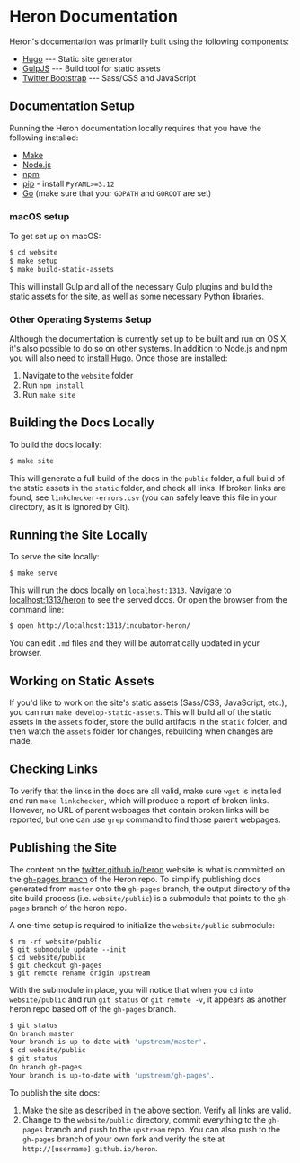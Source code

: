 # Heron Documentation

Heron's documentation was primarily built using the following components:

* [Hugo](http://gohugo.io) --- Static site generator
* [GulpJS](http://gulpjs.com) --- Build tool for static assets
* [Twitter Bootstrap](http://getbootstrap.com) --- Sass/CSS and JavaScript

## Documentation Setup

Running the Heron documentation locally requires that you have the following
installed:

* [Make](https://www.gnu.org/software/make/)
* [Node.js](https://nodejs.org/en/)
* [npm](https://www.npmjs.com/)
* [pip](https://pypi.python.org/pypi/pip) - install `PyYAML>=3.12`
* [Go](https://golang.org) (make sure that your `GOPATH` and `GOROOT` are set)

### macOS setup

To get set up on macOS:

```bash
$ cd website
$ make setup
$ make build-static-assets
```

This will install Gulp and all of the necessary Gulp plugins and build the
static assets for the site, as well as some necessary Python libraries.

### Other Operating Systems Setup

Although the documentation is currently set up to be built and run on OS X, it's
also possible to do so on other systems. In addition to Node.js and npm you will
also need to [install Hugo](https://github.com/spf13/hugo/releases). Once those
are installed:

1. Navigate to the `website` folder
2. Run `npm install`
3. Run `make site`

## Building the Docs Locally

To build the docs locally:

```bash
$ make site
```

This will generate a full build of the docs in the `public` folder, a full build
of the static assets in the `static` folder, and check all links. If broken
links are found, see `linkchecker-errors.csv` (you can safely leave this file in
your directory, as it is ignored by Git).

## Running the Site Locally

To serve the site locally:

```bash
$ make serve
```

This will run the docs locally on `localhost:1313`. Navigate to
[localhost:1313/heron](http://localhost:1313/heron) to see the served docs. Or
open the browser from the command line:

```bash
$ open http://localhost:1313/incubator-heron/
```

You can edit `.md` files and they will be automatically updated in your browser.

## Working on Static Assets

If you'd like to work on the site's static assets (Sass/CSS, JavaScript, etc.),
you can run `make develop-static-assets`. This will build all of the static
assets in the `assets` folder, store the build artifacts in the `static`
folder, and then watch the `assets` folder for changes, rebuilding when changes
are made.

## Checking Links

To verify that the links in the docs are all valid, make sure `wget` is installed
and run `make linkchecker`, which will produce a report of broken links. However,
no URL of parent webpages that contain broken links will be reported, but
one can use `grep` command to find those parent webpages.

## Publishing the Site

The content on the [twitter.github.io/heron](http://twitter.github.io/heron)
website is what is committed on the [gh-pages
branch](https://github.com/apache/incubator-heron/tree/gh-pages) of the Heron repo. To
simplify publishing docs generated from `master` onto the `gh-pages` branch, the
output directory of the site build process (i.e. `website/public`) is a
submodule that points to the `gh-pages` branch of the heron repo.

A one-time setup is required to initialize the `website/public` submodule:

```
$ rm -rf website/public
$ git submodule update --init
$ cd website/public
$ git checkout gh-pages
$ git remote rename origin upstream
```

With the submodule in place, you will notice that when you `cd` into `website/public`
and run `git status` or `git remote -v`, it appears as another heron repo based off
of the `gh-pages` branch.

```bash
$ git status
On branch master
Your branch is up-to-date with 'upstream/master'.
$ cd website/public
$ git status
On branch gh-pages
Your branch is up-to-date with 'upstream/gh-pages'.
```

To publish the site docs:

1. Make the site as described in the above section. Verify all links are valid.
2. Change to the `website/public` directory, commit everything to the `gh-pages` branch and push to
   the `upstream` repo. You can also push to the `gh-pages` branch of your own fork and verify the
   site at `http://[username].github.io/heron`.

